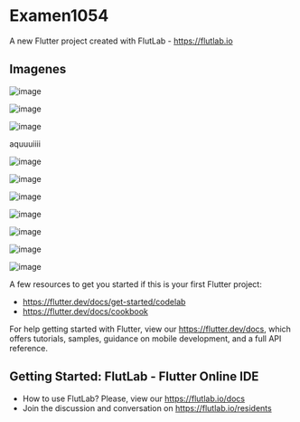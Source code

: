 # Examen1054

A new Flutter project created with FlutLab - https://flutlab.io

## Imagenes

![image](https://github.com/user-attachments/assets/7997be8a-6da1-49d6-acc8-b1c24da430be)

![image](https://github.com/user-attachments/assets/dbeef22c-2dc7-421d-b8e6-94d6f269d7e8)

![image](https://github.com/user-attachments/assets/23ea3f06-60ed-4311-8409-372d9c4bd6ff)

aquuuiiii

![image](https://github.com/user-attachments/assets/9319bae4-3c1d-4910-bc8a-f88de536d39a)

![image](https://github.com/user-attachments/assets/24d6d607-fd79-494a-b036-c6ae699adbac)

![image](https://github.com/user-attachments/assets/2b43b20f-4421-4f28-a606-e312b2737e54)

![image](https://github.com/user-attachments/assets/0142834b-47b8-4949-a545-1bd5d18a9380)

![image](https://github.com/user-attachments/assets/066f5817-53d5-4ada-9d00-c58e9621f679)

![image](https://github.com/user-attachments/assets/917a5134-0905-4e0b-aab7-a2fa463c4eee)

![image](https://github.com/user-attachments/assets/384f5d27-1799-4b03-86ec-56b07659f23e)


A few resources to get you started if this is your first Flutter project:

- https://flutter.dev/docs/get-started/codelab
- https://flutter.dev/docs/cookbook

For help getting started with Flutter, view our
https://flutter.dev/docs, which offers tutorials,
samples, guidance on mobile development, and a full API reference.

## Getting Started: FlutLab - Flutter Online IDE

- How to use FlutLab? Please, view our https://flutlab.io/docs
- Join the discussion and conversation on https://flutlab.io/residents

